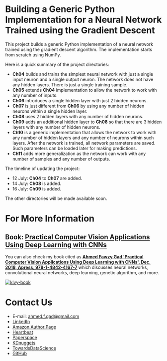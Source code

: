 # Building a Generic Python Implementation for a Neural Network Trained using the Gradient Descent

This project builds a generic Python implementation of a neural network trained using the gradient descent algorithm. The implementation starts from scratch using NumPy. 

Here is a quick summary of the project directories:

- **Ch04** builds and trains the simplest neural network with just a single input neuron and a single output neuron. The network does not have any hidden layers. There is just a single training sample.
- **Ch05** extends **Ch04** implementation to allow the network to work with any number of inputs. 
- **Ch06** introduces a single hidden layer with just 2 hidden neurons.
- **Ch07** is just different from **Ch06** by using any number of hidden neurons within a single hidden layer. 
- **Ch08** uses 2 hidden layers with any number of hidden neurons. 
- **Ch09** adds an additional hidden layer to **Ch08** so that there are 3 hidden layers with any number of hidden neurons.
- **Ch10** is a generic implementation that allows the network to work with any number of hidden layers and any number of neurons within such layers. After the network is trained, all network parameters are saved. Such parameters can be loaded later for making predictions.
- **Ch11** adds more generalization as the network can work with any number of samples and any number of outputs.

The timeline of updating the project:

- 12 July: **Ch04** to **Ch07** are added. 
- 14 July: **Ch08** is added.
- 16 July: **Ch09** is added.

The other directories will be made available soon.

# For More Information

## Book: [Practical Computer Vision Applications Using Deep Learning with CNNs](https://www.amazon.com/Practical-Computer-Vision-Applications-Learning/dp/1484241665)

You can also check my book cited as [**Ahmed Fawzy Gad 'Practical Computer Vision Applications Using Deep Learning with CNNs'. Dec. 2018, Apress, 978-1-4842-4167-7**](https://www.amazon.com/Practical-Computer-Vision-Applications-Learning/dp/1484241665) which discusses neural networks, convolutional neural networks, deep learning, genetic algorithm, and more.

[![kivy-book](https://user-images.githubusercontent.com/16560492/78830077-ae7c2800-79e7-11ea-980b-53b6bd879eeb.jpg)](https://www.amazon.com/Practical-Computer-Vision-Applications-Learning/dp/1484241665)

# Contact Us

- E-mail: [ahmed.f.gad@gmail.com](mailto:ahmed.f.gad@gmail.com)
- [LinkedIn](https://www.linkedin.com/in/ahmedfgad)
- [Amazon Author Page](https://amazon.com/author/ahmedgad)
- [Heartbeat](https://heartbeat.fritz.ai/@ahmedfgad)
- [Paperspace](https://blog.paperspace.com/author/ahmed)
- [KDnuggets](https://kdnuggets.com/author/ahmed-gad)
- [TowardsDataScience](https://towardsdatascience.com/@ahmedfgad)
- [GitHub](http://github.com/ahmedfgad)